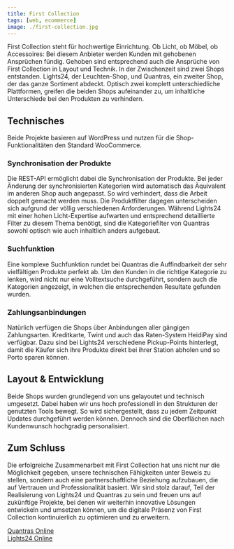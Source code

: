 ```yaml
---
title: First Collection
tags: [web, ecommerce]
image: ./first-collection.jpg
---
```


First Collection steht für hochwertige Einrichtung. Ob Licht, ob Möbel, ob Accessoires: Bei diesem Anbieter werden Kunden mit gehobenen Ansprüchen fündig. Gehoben sind entsprechend auch die Ansprüche von First Collection in Layout und Technik.
In der Zwischenzeit sind zwei Shops entstanden. Lights24, der Leuchten-Shop, und Quantras, ein zweiter Shop, der das ganze Sortiment abdeckt. Optisch zwei komplett unterschiedliche Plattformen, greifen die beiden Shops aufeinander zu, um inhaltliche Unterschiede bei den Produkten zu verhindern.

## Technisches

Beide Projekte basieren auf WordPress und nutzen für die Shop-Funktionalitäten den Standard WooCommerce.

### Synchronisation der Produkte

Die REST-API ermöglicht dabei die Synchronisation der Produkte. Bei jeder Änderung der synchronisierten Kategorien wird automatisch das Äquivalent im anderen Shop auch angepasst. So wird verhindert, dass die Arbeit doppelt gemacht werden muss.
Die Produktfilter dagegen unterscheiden sich aufgrund der völlig verschiedenen Anforderungen. Während Lights24 mit einer hohen Licht-Expertise aufwarten und entsprechend detaillierte Filter zu diesem Thema benötigt, sind die Kategoriefilter von Quantras sowohl optisch wie auch inhaltlich anders aufgebaut.

### Suchfunktion

Eine komplexe Suchfunktion rundet bei Quantras die Auffindbarkeit der sehr vielfältigen Produkte perfekt ab. Um den Kunden in die richtige Kategorie zu lenken, wird nicht nur eine Volltextsuche durchgeführt, sondern auch die Kategorien angezeigt, in welchen die entsprechenden Resultate gefunden wurden.

### Zahlungsanbindungen

Natürlich verfügen die Shops über Anbindungen aller gängigen Zahlungsarten. Kreditkarte, Twint und auch das Raten-System HeidiPay sind verfügbar. Dazu sind bei Lights24 verschiedene Pickup-Points hinterlegt, damit die Käufer sich ihre Produkte direkt bei ihrer Station abholen und so Porto sparen können.

## Layout & Entwicklung

Beide Shops wurden grundlegend von uns gelayoutet und technisch umgesetzt. Dabei haben wir uns hoch professionell in den Strukturen der genutzten Tools bewegt. So wird sichergestellt, dass zu jedem Zeitpunkt Updates durchgeführt werden können. Dennoch sind die Oberflächen nach Kundenwunsch hochgradig personalisiert.

## Zum Schluss

Die erfolgreiche Zusammenarbeit mit First Collection hat uns nicht nur die Möglichkeit gegeben, unsere technischen Fähigkeiten unter Beweis zu stellen, sondern auch eine partnerschaftliche Beziehung aufzubauen, die auf Vertrauen und Professionalität basiert. Wir sind stolz darauf, Teil der Realisierung von Lights24 und Quantras zu sein und freuen uns auf zukünftige Projekte, bei denen wir weiterhin innovative Lösungen entwickeln und umsetzen können, um die digitale Präsenz von First Collection kontinuierlich zu optimieren und zu erweitern.

<a href="https://quantras.ch" target="_blank">Quantras Online</a>  
<a href="https://lights24.ch" target="_blank">Lights24 Online</a>

